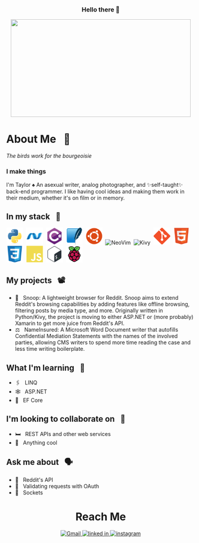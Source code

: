 <div id="header" align="center">
  <h3>Hello there 👾</h3>
  <img src="https://media.giphy.com/media/icUEIrjnUuFCWDxFpU/giphy.gif" width="480" height= "260" /> 
</div>

<div id="aboutMe">
  <h1>About Me &nbsp; 🦆</h1>
  <p><em>The birds work for the bourgeoisie</em></p>
  <h3>I make things</h3>
  <p>I'm Taylor  ♠️   An asexual writer, analog photographer, and ✨self-taught✨ back-end programmer. I like having cool ideas and making them work in their medium, whether it's on film or in memory.</p>
</div>

<div id="stack" align="left">
  <h2>In my stack &nbsp; 🥞</h2>
  <img src="https://github.com/devicons/devicon/blob/master/icons/python/python-original.svg" title="Python" alt="Python" width="45" height="45" />&nbsp;
  <img src="https://github.com/devicons/devicon/blob/master/icons/dot-net/dot-net-original.svg" title=".NET" alt="dot-net" width="45" height="45" />&nbsp;
  <img src="https://github.com/devicons/devicon/blob/master/icons/csharp/csharp-original.svg" title="C#" alt="csharp" width="45" height="45" />&nbsp;
  <img src="https://github.com/devicons/devicon/blob/master/icons/sqlite/sqlite-original.svg" title="SQLite" alt="SQLite" width="45" height="45" />&nbsp;
  <img src="https://github.com/devicons/devicon/blob/master/icons/ubuntu/ubuntu-plain.svg" title="Ubuntu" alt="ubuntu" width="45" height="45" />&nbsp;
  <img src="https://upload.wikimedia.org/wikipedia/commons/3/3a/Neovim-mark.svg" title="NeoVim" alt="NeoVim" width="45" height="45" />&nbsp;
  <img src="https://upload.wikimedia.org/wikipedia/commons/5/58/Kivy_logo.png" title="Kivy" alt="Kivy" width="45" height="45" />&nbsp;
  <img src="https://github.com/devicons/devicon/blob/master/icons/git/git-original.svg" title="git" alt="git" width="45" height="45" />&nbsp;
  <img src="https://github.com/devicons/devicon/blob/master/icons/html5/html5-original.svg" title="HTML" alt="html" width="45" height="45" />&nbsp;
  <img src="https://github.com/devicons/devicon/blob/master/icons/css3/css3-original.svg" title="CSS" alt="css" width="45" height="45" />&nbsp;
  <img src="https://github.com/devicons/devicon/blob/master/icons/javascript/javascript-plain.svg" title="JavaScript" alt="javascript" width="45" height="45" />&nbsp;
  <img src="https://github.com/devicons/devicon/blob/master/icons/bash/bash-original.svg" title="Bash" alt="bash" width="45" height="45" />&nbsp;
  <img src="https://github.com/devicons/devicon/blob/master/icons/raspberrypi/raspberrypi-original.svg" title="RaspberryPi" alt="Raspberry Pi" width="45" height="45" />&nbsp;
</div>

<h2>My projects &nbsp; 📽️</h2>

- 🔎 &nbsp; Snoop: A lightweight browser for Reddit. Snoop aims to extend Reddit's browsing capabilities by adding features like offline browsing, filtering posts by media type, and more. Originally written in Python/Kivy, the project is moving to either ASP.NET or (more probably) Xamarin to get more juice from Reddit's API. 
- ⚖️  &nbsp; NameInsured: A Microsoft Word Document writer that autofills Confidential Mediation Statements with the names of the involved parties, allowing CMS writers to spend more time reading the case and less time writing boilerplate.

<h2>What I'm learning &nbsp; 🍎</h2>

- 🖇️ &nbsp; LINQ
- 🕸️ &nbsp; ASP.NET
- 💽 &nbsp; EF Core

<h2>I'm looking to collaborate on &nbsp; 👫</h2>

- 🛏️ &nbsp; REST APIs and other web services
- 🥶 &nbsp; Anything cool

<h2>Ask me about &nbsp; 🗣️</h2>

- 📍 &nbsp; Reddit's API
- 🔐 &nbsp; Validating requests with OAuth
- 🧦 &nbsp; Sockets

<div id="footer" align="center">
  <h1>Reach Me</h1>
  <a href="mailto: tayflick@gmail.com">
    <img src="https://img.shields.io/badge/Email-ea4335?logo=gmail&logoColor=white&style=for-the-badge" title="Gmail" alt="Gmail" />
  </a>
  <a href="https://www.linkedin.com/in/taylor-flickinger/" />
    <img src="https://img.shields.io/badge/LinkedIn-0072b1?logo=linkedin&logoColor=white&style=for-the-badge" alt="linked in" />
  </a>
  <a href="https://instagram.com/t_flicc?igshid=YmMyMTA2M2Y=">
    <img src="https://img.shields.io/badge/Instagram-c13584?logo=instagram&logoColor=white&style=for-the-badge" alt="instagram" />
  </a>
</div>
